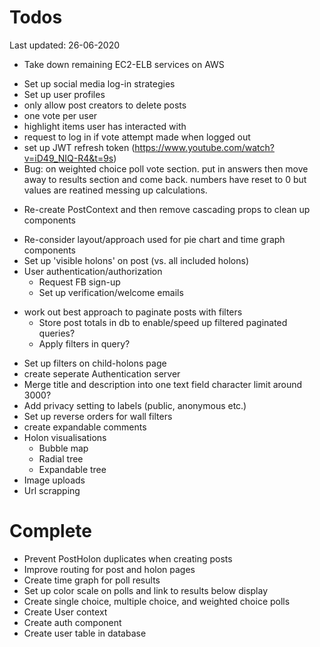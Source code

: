 # Todos
Last updated: 26-06-2020

+ Take down remaining EC2-ELB services on AWS
- Set up social media log-in strategies
- Set up user profiles
- only allow post creators to delete posts
- one vote per user
- highlight items user has interacted with
- request to log in if vote attempt made when logged out
- set up JWT refresh token (https://www.youtube.com/watch?v=iD49_NIQ-R4&t=9s)
- Bug: on weighted choice poll vote section. put in answers then move away to results section and come back. numbers have reset to 0 but values are reatined messing up calculations.
+ Re-create PostContext and then remove cascading props to clean up components
- Re-consider layout/approach used for pie chart and time graph components
- Set up 'visible holons' on post (vs. all included holons)
- User authentication/authorization
    - Request FB sign-up
    - Set up verification/welcome emails
+ work out best approach to paginate posts with filters
    - Store post totals in db to enable/speed up filtered paginated queries?
    - Apply filters in query?
- Set up filters on child-holons page
- create seperate Authentication server
- Merge title and description into one text field character limit around 3000?
- Add privacy setting to labels (public, anonymous etc.)
- Set up reverse orders for wall filters
- create expandable comments
- Holon visualisations
    - Bubble map
    - Radial tree
    - Expandable tree
- Image uploads
- Url scrapping

# Complete
- Prevent PostHolon duplicates when creating posts
- Improve routing for post and holon pages
- Create time graph for poll results
- Set up color scale on polls and link to results below display
- Create single choice, multiple choice, and weighted choice polls
- Create User context
- Create auth component
- Create user table in database
